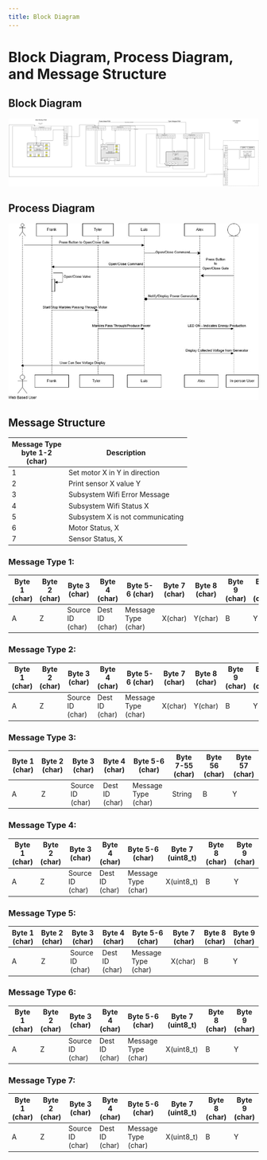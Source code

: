 ```yaml
---
title: Block Diagram
---
```


# Block Diagram, Process Diagram, and Message Structure

## Block Diagram

![Figure 1: Team Block Diagram](./TeamBlockDiagram.jpg)

## Process Diagram

![Figure 2: Communication Process Diagram](./SequenceDiagram.jpg)

## Message Structure

| Message Type <br /> byte 1-2 <br /> (char)            | Description |
| --------------------------------------------- | ----------- |
|1                                              | Set motor X in Y in direction |
|2                                              | Print sensor X value Y |
|3                                              | Subsystem Wifi Error Message |
|4                                              | Subsystem Wifi Status X |
|5                                              | Subsystem X is not communicating |
|6                                              | Motor Status, X |
|7                                              | Sensor Status, X |

### Message Type 1:

| Byte 1 (char) | Byte 2 (char) | Byte 3 (char) | Byte 4 (char) | Byte 5-6 (char) | Byte 7 (char) | Byte 8 (char) | Byte 9 (char) | Byte 10 (char) |
| --------------| ------------- | ------------- | ------------- | ------------- | --------------- | ---------------- | -------------- | ------------ |
| A | Z | Source ID (char)| Dest ID (char)| Message Type (char)|  X(char) | Y(char) | B | Y |

### Message Type 2:

| Byte 1 (char) | Byte 2 (char) | Byte 3 (char) | Byte 4 (char) | Byte 5-6 (char) | Byte 7 (char) | Byte 8 (char) | Byte 9 (char) | Byte 10 (char) |
| --------------| ------------- | ------------- | ------------- | ------------- | --------------- | ---------------- | -------------- | ------------ |
| A | Z | Source ID (char)| Dest ID (char)| Message Type (char)| X(char) | Y(char) | B | Y |

### Message Type 3:

| Byte 1 (char) | Byte 2 (char) | Byte 3 (char) | Byte 4 (char) | Byte 5-6 (char) | Byte 7-55 (char) | Byte 56 (char) | Byte 57 (char) |
| --------------| ------------- | ------------- | ------------- | --------------- | ---------------- | -------------- | --------- |
| A | Z | Source ID (char)| Dest ID (char)| Message Type (char)| String | B | Y |

### Message Type 4:

| Byte 1 (char) | Byte 2 (char) | Byte 3 (char) | Byte 4 (char) | Byte 5-6 (char) | Byte 7 (uint8_t) | Byte 8 (char) | Byte 9 (char) |
| --------------| ------------- | ------------- | ------------- | --------------- | ---------------- | -------------- | --------- |
| A | Z | Source ID (char)| Dest ID (char)| Message Type (char)| X(uint8_t) | B | Y |

### Message Type 5:

| Byte 1 (char) | Byte 2 (char) | Byte 3 (char) | Byte 4 (char) | Byte 5-6 (char) | Byte 7 (char) | Byte 8 (char) | Byte 9 (char) |
| --------------| ------------- | ------------- | ------------- | --------------- | ---------------- | -------------- | --------- |
| A | Z | Source ID (char)| Dest ID (char)| Message Type (char)|  X(char) | B | Y |

### Message Type 6:

| Byte 1 (char) | Byte 2 (char) | Byte 3 (char) | Byte 4 (char) | Byte 5-6 (char) | Byte 7 (uint8_t) | Byte 8 (char) | Byte 9 (char) |
| --------------| ------------- | ------------- | ------------- | --------------- | ---------------- | -------------- | --------- |
| A | Z | Source ID (char)| Dest ID (char)| Message Type (char)| X(uint8_t) | B | Y |

### Message Type 7:

| Byte 1 (char) | Byte 2 (char) | Byte 3 (char) | Byte 4 (char) | Byte 5-6 (char) | Byte 7 (uint8_t) | Byte 8 (char) | Byte 9 (char) |
| --------------| ------------- | ------------- | ------------- | --------------- | ---------------- | -------------- | --------- |
| A | Z | Source ID (char)| Dest ID (char)| Message Type (char)| X(uint8_t) | B | Y |
